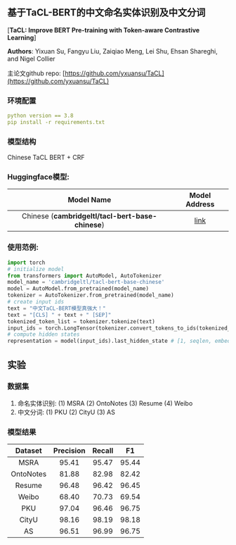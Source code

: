 ## 基于TaCL-BERT的中文命名实体识别及中文分词
[**TaCL: Improve BERT Pre-training with Token-aware Contrastive Learning**]

**Authors**: Yixuan Su, Fangyu Liu, Zaiqiao Meng, Lei Shu, Ehsan Shareghi, and Nigel Collier

主论文github repo: [https://github.com/yxuansu/TaCL](https://github.com/yxuansu/TaCL)
### 环境配置
```yaml
python version == 3.8
pip install -r requirements.txt
```
### 模型结构
Chinese TaCL BERT + CRF

### Huggingface模型:

|Model Name|Model Address|
|:-------------:|:-------------:|
|Chinese (**cambridgeltl/tacl-bert-base-chinese**)|[link](https://huggingface.co/cambridgeltl/tacl-bert-base-chinese)|

### 使用范例:
```python
import torch
# initialize model
from transformers import AutoModel, AutoTokenizer
model_name = 'cambridgeltl/tacl-bert-base-chinese'
model = AutoModel.from_pretrained(model_name)
tokenizer = AutoTokenizer.from_pretrained(model_name)
# create input ids
text = "中文TaCL-BERT模型真强大！"
text = "[CLS] " + text + " [SEP]"
tokenized_token_list = tokenizer.tokenize(text)
input_ids = torch.LongTensor(tokenizer.convert_tokens_to_ids(tokenized_token_list)).view(1, -1)
# compute hidden states
representation = model(input_ids).last_hidden_state # [1, seqlen, embed_dim]
```


## 实验
### 数据集
1. 命名实体识别: (1) MSRA (2) OntoNotes (3) Resume (4) Weibo
2. 中文分词: (1) PKU (2) CityU (3) AS

### 模型结果
|     Dataset | Precision       |Recall|F1|
| :-------------: |:-------------:|:-----:|:-----:|
|MSRA|95.41|95.47|95.44|
|OntoNotes|81.88|82.98|82.42|
|Resume|96.48|96.42|96.45|
|Weibo|68.40|70.73|69.54|
|PKU|97.04|96.46|96.75|
|CityU|98.16|98.19|98.18|
|AS|96.51|96.99|96.75|


